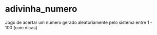 # adivinha_numero
Jogo de acertar um numero gerado aleatoriamente pelo sistema entre 1 - 100 (com dicas) 
